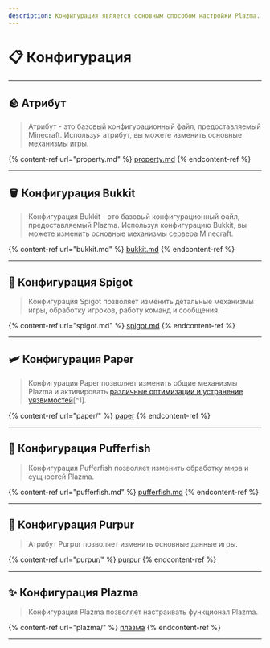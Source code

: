 ```yaml
---
description: Конфигурация является основным способом настройки Plazma.
---
```


# 📋 Конфигурация

***

## 🪨 Атрибут <a href="#id-1" id="id-1"></a>

> Атрибут - это базовый конфигурационный файл, предоставляемый Minecraft.
> Используя атрибут, вы можете изменить основные механизмы игры.

{% content-ref url="property.md" %}
[property.md](property.md)
{% endcontent-ref %}

***

## 🪣 Конфигурация Bukkit <a href="#id-2" id="id-2"></a>

> Конфигурация Bukkit - это базовый конфигурационный файл, предоставляемый Plazma.
> Используя конфигурацию Bukkit, вы можете изменить основные механизмы сервера Minecraft.

{% content-ref url="bukkit.md" %}
[bukkit.md](bukkit.md)
{% endcontent-ref %}

***

## 🚰 Конфигурация Spigot <a href="#id-3" id="id-3"></a>

> Конфигурация Spigot позволяет изменить детальные механизмы игры, обработку игроков, работу команд и сообщения.

{% content-ref url="spigot.md" %}
[spigot.md](spigot.md)
{% endcontent-ref %}

***

## 🛩️ Конфигурация Paper <a href="#id-4" id="id-4"></a>

> Конфигурация Paper позволяет изменить общие механизмы Plazma и активировать [различные оптимизации и устранение уязвимостей](#user-content-fn-1)[^1].

{% content-ref url="paper/" %}
[paper](paper/)
{% endcontent-ref %}

***

## 🐡 Конфигурация Pufferfish <a href="#id-6" id="id-6"></a>

> Конфигурация Pufferfish позволяет изменить обработку мира и сущностей Plazma.

{% content-ref url="pufferfish.md" %}
[pufferfish.md](pufferfish.md)
{% endcontent-ref %}

***

## 🦑 Конфигурация Purpur <a href="#id-7" id="id-7"></a>

> Атрибут Purpur позволяет изменить основные данные игры.

{% content-ref url="purpur/" %}
[purpur](purpur/)
{% endcontent-ref %}

***

## ✨ Конфигурация Plazma <a href="#id-8" id="id-8"></a>

> Конфигурация Plazma позволяет настраивать функционал Plazma.

{% content-ref url="plazma/" %}
[плазма](plazma/)
{% endcontent-ref %}

***
